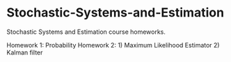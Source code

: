 # Stochastic-Systems-and-Estimation
Stochastic Systems and Estimation course homeworks.

Homework 1: Probability
Homework 2: 1) Maximum Likelihood Estimator
            2) Kalman filter

